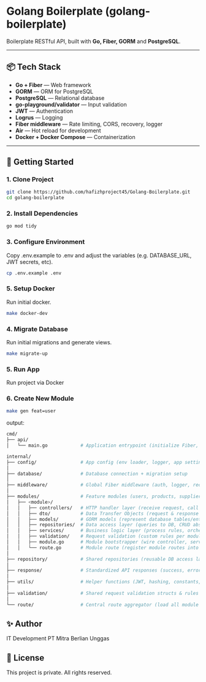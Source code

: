 # Golang Boilerplate (golang-boilerplate)

Boilerplate RESTful API, built with **Go, Fiber, GORM** and **PostgreSQL**.

---

## 📦 Tech Stack

- **Go + Fiber** — Web framework
- **GORM** — ORM for PostgreSQL
- **PostgreSQL** — Relational database
- **go-playground/validator** — Input validation
- **JWT** — Authentication
- **Logrus** — Logging
- **Fiber middleware** — Rate limiting, CORS, recovery, logger
- **Air** — Hot reload for development
- **Docker + Docker Compose** — Containerization

---

## 🚀 Getting Started

### 1. Clone Project

```bash
git clone https://github.com/hafizhproject45/Golang-Boilerplate.git
cd golang-boilerplate
```

### 2. Install Dependencies

```bash
go mod tidy
```

### 3. Configure Environment

Copy .env.example to .env and adjust the variables (e.g. DATABASE_URL, JWT secrets, etc).

```bash
cp .env.example .env
```

### 5. Setup Docker

Run initial docker.

```bash
make docker-dev
```

### 4. Migrate Database

Run initial migrations and generate views.

```bash
make migrate-up
```

### 5. Run App

Run project via Docker

### 6. Create New Module

```bash
make gen feat=user
```

output:

```bash
cmd/
├── api/
│   └── main.go            # Application entrypoint (initialize Fiber, load config, connect DB, register route)

internal/
├── config/                # App config (env loader, logger, app settings)
│
├── database/              # Database connection + migration setup
│
├── middleware/            # Global Fiber middleware (auth, logger, recovery, rate limiting)
│
├── modules/               # Feature modules (users, products, suppliers, etc.)
│   ├── <module>/
│   │   ├── controllers/   # HTTP handler layer (receive request, call service, return response)
│   │   ├── dto/           # Data Transfer Objects (request & response payloads, separate from models)
│   │   ├── models/        # GORM models (represent database tables/entities)
│   │   ├── repositories/  # Data access layer (queries to DB, CRUD abstraction)
│   │   ├── services/      # Business logic layer (process rules, orchestrate repository calls)
│   │   ├── validation/    # Request validation (custom rules per module)
│   │   ├── module.go      # Module bootstrapper (wire controller, service, repository together)
│   │   └── route.go       # Module route (register module routes into Fiber app)
│
├── repository/            # Shared repositories (reusable DB access layer across multiple modules)
│
├── response/              # Standardized API responses (success, error, pagination)
│
├── utils/                 # Helper functions (JWT, hashing, constants, enums, etc.)
│
├── validation/            # Shared request validation structs & rules
│
└── route/                 # Central route aggregator (load all module routes into main app)
```

## ✨ Author

IT Development PT Mitra Berlian Unggas

## 📃 License

This project is private. All rights reserved.
